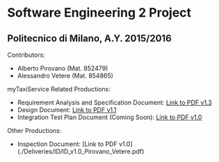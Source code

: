 # Software Engineering 2 Project
## Politecnico di Milano, A.Y. 2015/2016

Contributors:
 - Alberto Pirovano (Mat. 852479)
 - Alessandro Vetere (Mat. 854865)

myTaxiService Related Productions:
 - Requirement Analysis and Specification Document: [Link to PDF v1.3](./Deliveries/RASD/myTaxiService_RASD_v1.3_Pirovano_Vetere.pdf)
 - Design Document: [Link to PDF v1.1](./Deliveries/DD/myTaxiService_DD_v1.1_Pirovano_Vetere.pdf)
 - Integration Test Plan Document (Coming Soon): [Link to PDF v1.0](./Deliveries/ITPD/myTaxiService_ITPD_v1.0_Pirovano_Vetere.pdf)

Other Productions:
 - Inspection Document: [Link to PDF v1.0] (./Deliveries/ID/ID_v1.0_Pirovano_Vetere.pdf)
